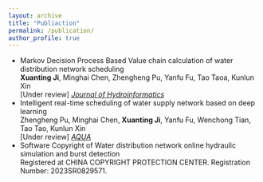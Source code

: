 ```yaml
---
layout: archive
title: "Publiaction"
permalink: /publication/
author_profile: true
---
```


* Markov Decision Process Based Value chain calculation of water distribution network scheduling <br>
  __Xuanting Ji__, Minghai Chen, Zhengheng Pu, Yanfu Fu, Tao Taoa, Kunlun Xin <br>
   \[Under review\] <a href="https://iwaponline.com/jh" target="_blank"> _Journal of Hydroinformatics_ </a>
* Intelligent real-time scheduling of water supply network based on deep learning <br>
  Zhengheng Pu, Minghai Chen, __Xuanting Ji__, Yanfu Fu, Wenchong Tian, Tao Tao, Kunlun Xin <br>
   \[Under review\] <a href="https://iwaponline.com/aqua" target="_blank"> _AQUA_ </a>  
* Software Copyright of Water distribution network online hydraulic simulation and burst detection <br>
  Registered at CHINA COPYRIGHT PROTECTION CENTER. Registration Number: 2023SR0829571. <br>
